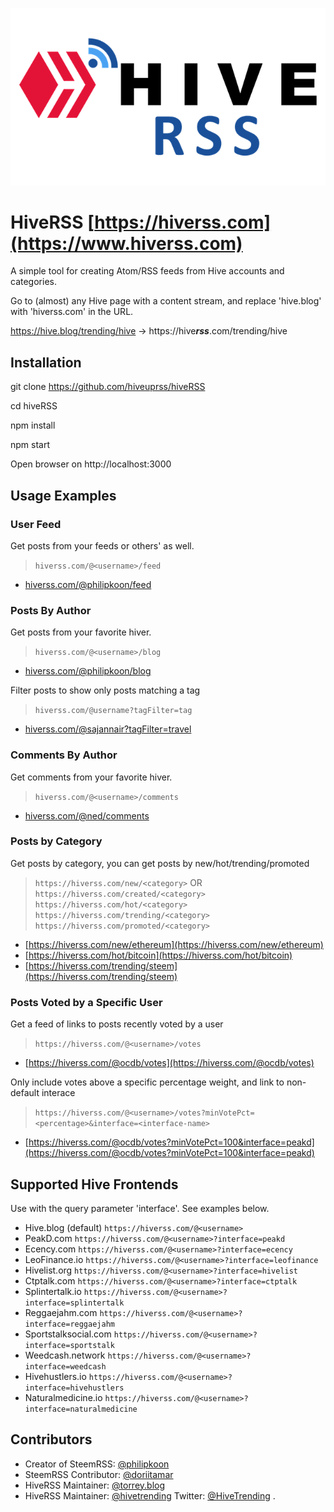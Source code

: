 <title>hiveRSS</title>

![HiveRSS Logo](./hiverss2.png)

# HiveRSS [https://hiverss.com](https://www.hiverss.com)

A simple tool for creating Atom/RSS feeds from Hive accounts and categories.

Go to (almost) any Hive page with a content stream, and replace 'hive.blog' with 'hiverss.com' in the URL. 

https://hive.blog/trending/hive -> https://hive***rss***.com/trending/hive

## Installation

git clone https://github.com/hiveuprss/hiveRSS

cd hiveRSS

npm install

npm start

Open browser on http://localhost:3000

## Usage Examples

### User Feed

Get posts from your feeds or others' as well.

> `hiverss.com/@<username>/feed`

* [hiverss.com/@philipkoon/feed](https://hiverss.com/@philipkoon/feed)

### Posts By Author

Get posts from your favorite hiver.

> `hiverss.com/@<username>/blog`

* [hiverss.com/@philipkoon/blog](https://hiverss.com/@philipkoon/blog)

Filter posts to show only posts matching a tag

> `hiverss.com/@username?tagFilter=tag`

* [hiverss.com/@sajannair?tagFilter=travel](https://hiverss.com/@sajannair?tagFilter=travel)

### Comments By Author

Get comments from your favorite hiver.

> `hiverss.com/@<username>/comments`

* [hiverss.com/@ned/comments](https://hiverss.com/@ned/comments)

### Posts by Category

Get posts by category, you can get posts by new/hot/trending/promoted

> `https://hiverss.com/new/<category>` OR `https://hiverss.com/created/<category>`
> `https://hiverss.com/hot/<category>`
> `https://hiverss.com/trending/<category>`
> `https://hiverss.com/promoted/<category>`

* [https://hiverss.com/new/ethereum](https://hiverss.com/new/ethereum)
* [https://hiverss.com/hot/bitcoin](https://hiverss.com/hot/bitcoin)
* [https://hiverss.com/trending/steem](https://hiverss.com/trending/steem)

### Posts Voted by a Specific User

Get a feed of links to posts recently voted by a user

> `https://hiverss.com/@<username>/votes`

* [https://hiverss.com/@ocdb/votes](https://hiverss.com/@ocdb/votes)

Only include votes above a specific percentage weight, and link to non-default interace

> `https://hiverss.com/@<username>/votes?minVotePct=<percentage>&interface=<interface-name>`

* [https://hiverss.com/@ocdb/votes?minVotePct=100&interface=peakd](https://hiverss.com/@ocdb/votes?minVotePct=100&interface=peakd)

## Supported Hive Frontends 

Use with the query parameter 'interface'. See examples below.

* Hive.blog (default) `https://hiverss.com/@<username>`
* PeakD.com `https://hiverss.com/@<username>?interface=peakd`
* Ecency.com `https://hiverss.com/@<username>?interface=ecency`
* LeoFinance.io `https://hiverss.com/@<username>?interface=leofinance`
* Hivelist.org `https://hiverss.com/@<username>?interface=hivelist`
* Ctptalk.com `https://hiverss.com/@<username>?interface=ctptalk`
* Splintertalk.io `https://hiverss.com/@<username>?interface=splintertalk`
* Reggaejahm.com `https://hiverss.com/@<username>?interface=reggaejahm`
* Sportstalksocial.com `https://hiverss.com/@<username>?interface=sportstalk`
* Weedcash.network `https://hiverss.com/@<username>?interface=weedcash`
* Hivehustlers.io `https://hiverss.com/@<username>?interface=hivehustlers`
* Naturalmedicine.io `https://hiverss.com/@<username>?interface=naturalmedicine`


## Contributors

* Creator of SteemRSS: [@philipkoon](https://hive.blog/@philipkoon)
* SteemRSS Contributor: [@doriitamar](https://hive.blog/@doriitamar)
* HiveRSS Maintainer: [@torrey.blog](https://hive.blog/@torrey.blog)
* HiveRSS Maintainer: [@hivetrending](https://hive.blog/@hivetrending) Twitter: [@HiveTrending](https://twitter.com/hivetrending)
.